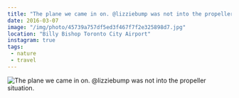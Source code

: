 ```yaml
---
title: "The plane we came in on. @lizziebump was not into the propeller situation."
date: 2016-03-07
image: "/img/photo/45739a757df5ed3f467f7f2e325898d7.jpg"
location: "Billy Bishop Toronto City Airport"
instagram: true
tags:
 - nature
 - travel
---
```


![The plane we came in on. @lizziebump was not into the propeller situation.](/img/photo/45739a757df5ed3f467f7f2e325898d7.jpg)
